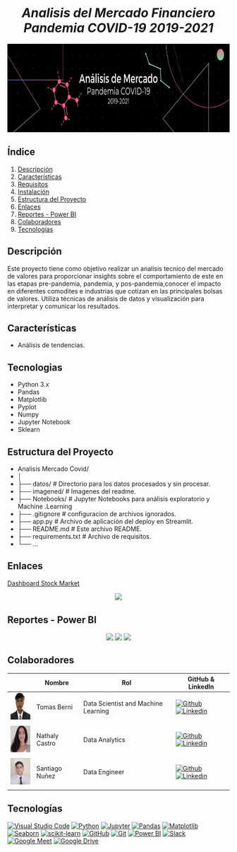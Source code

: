 # <h1 align="center">_Analisis del Mercado Financiero Pandemia COVID-19 2019-2021_</h1>

<p align="center">
  <img src="imagenes/portada.png"  height="200">
<p align="center">

## Índice

1. [Descripción](#descripción)
2. [Características](#características)
3. [Requisitos](#requisitos)
4. [Instalación](#instalación)
5. [Estructura del Proyecto](#estructura-del-proyecto)
6. [Enlaces](#enlaces)
7. [Reportes - Power BI](#reportes---power-bi)
8. [Colaboradores](#colaboradores)
9. [Tecnologías](#tecnologías)

## Descripción

Este proyecto tiene como objetivo realizar un analisis tecnico del mercado de valores para proporcionar insights sobre el comportamiento de este en las etapas pre-pandemia, pandemia, y pos-pandemia,conocer el impacto en diferentes comodites e industrias que cotizan en las principales bolsas de valores. Utiliza técnicas de análisis de datos y visualización para interpretar y comunicar los resultados.

## Características

- Análisis de tendencias.


## Tecnologias

- Python 3.x
- Pandas
- Matplotlib
- Pyplot
- Numpy
- Jupyter Notebook
- Sklearn

## Estructura del Proyecto

- Analisis Mercado Covid/
- │
- ├── datos/                    # Directorio para los datos procesados y sin procesar.
- ├── imagened/                  # Imagenes del readme.
- ├── Notebooks/               # Jupyter Notebooks para análisis exploratorio y Machine .Learning
- ├── .gitignore               # configuracion de archivos ignorados.
- ├── app.py                   # Archivo de aplicación del deploy en Streamlit.
- ├── README.md                # Este archivo README.
- ├── requirements.txt         # Archivo de requisitos.
- └── ...

## Enlaces

[Dashboard Stock Market](https://app.powerbi.com/groups/me/reports/22ed2044-ee0b-4a25-b8b2-8d8d2a94e892/e719377014e91008882b?experience=power-bi)


<p align="center">
  <img src="images/streamlit.gif"  height="200">
<p align="center">



## Reportes - Power BI

<p align="center">
  <img src="images/reporte1.jpg"  height="400">
  <img src="images/reporte2.jpg"  height="400">
  <img src="images/reporte3.jpg"  height="400">
<p align="center">

## Colaboradores

|                         | Nombre   |   Rol                    | GitHub & LinkedIn                                                                                                                                                                                          |
| ----------------------------- | -------- | ---------------------- | ------------------------------------------------------------------------------------------------------------------------------------------------------------------------------------------------------- |
| <img width="60" height="60" src="imagenes/fotoTomas.jpg" alt="TomasBerni" /> | Tomas Berni | Data Scientist and Machine Learning | [![Github](https://skillicons.dev/icons?i=github)](https://github.com/tomasberni) [![Linkedin](https://skillicons.dev/icons?i=linkedin)](https://www.linkedin.com/in/tomasberni/)                         |                        |
|                               |
| <img width="60" height="60" src="imagenes/fotoNathaly.jpg" alt="Nathaly" /> | Nathaly Castro | Data Analytics | [![Github](https://skillicons.dev/icons?i=github)](https://github.com/ylathan) [![Linkedin](https://skillicons.dev/icons?i=linkedin)](https://www.linkedin.com/in/nathaly-castro-g%C3%B3mez-49229723b/)                         |
|                               |
| <img width="60" height="60" src="imagenes/Santi.jpeg" alt="Santiago" /> | Santiago Nuñez | Data Engineer | [![Github](https://skillicons.dev/icons?i=github)](https://github.com/SantiNunez2003) [![Linkedin](https://skillicons.dev/icons?i=linkedin)](link)                         |
|                               |

## Tecnologías

[![Visual Studio Code](https://img.shields.io/badge/IDE-Visual%20Studio%20Code-blue)](https://code.visualstudio.com/)
[![Python](https://img.shields.io/badge/Language-Python-blue)](https://www.python.org/)
[![Jupyter](https://img.shields.io/badge/Notebook-Jupyter-orange)](https://jupyter.org/)
[![Pandas](https://img.shields.io/badge/Library-Pandas-brightgreen)](https://pandas.pydata.org/)
[![Matplotlib](https://img.shields.io/badge/Library-Matplotlib-blue)](https://matplotlib.org/)
[![Seaborn](https://img.shields.io/badge/Library-Seaborn-yellow)](https://seaborn.pydata.org/)
[![scikit-learn](https://img.shields.io/badge/Library-scikit--learn-red)](https://scikit-learn.org/)
[![GitHub](https://img.shields.io/badge/Platform-GitHub-lightgrey)](https://github.com/)
[![Git](https://img.shields.io/badge/Version%20Control-Git-blue)](https://git-scm.com/)
[![Power BI](https://img.shields.io/badge/BI%20Tool-Power%20BI-yellow)](https://powerbi.microsoft.com/)
[![Slack](https://img.shields.io/badge/Chat-Slack-4A154B)](https://slack.com/)
[![Google Meet](https://img.shields.io/badge/Tool-Google%20Meet-4285F4)](https://meet.google.com/)
[![Google Drive](https://img.shields.io/badge/Tool-Google%20Drive-34A853)](https://drive.google.com/)

